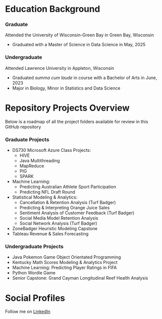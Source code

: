 # Education Background

### Graduate
Attended the University of Wisconsin-Green Bay in Green Bay, Wisconsin
- Graduated with a Master of Science in Data Science in May, 2025

### Undergraduate 
Attended Lawrence University in Appleton, Wisconsin
- Graduated *summa cum laude* in course with a Bachelor of Arts in June, 2023
- Major in Biology, Minor in Statistics and Data Science

# Repository Projects Overview
Below is a roadmap of all the project folders available for review in this GitHub repository

### Graduate Projects
- DS730 Microsoft Azure Class Projects:
  - HIVE
  - Java Multithreading
  - MapReduce
  - PIG
  - SPARK
- Machine Learning:
  - Predicting Australian Athlete Sport Participation
  - Predicting NFL Draft Round
- Statistical Modeling & Analytics:
  - Cancellation & Retention Analysis (Turf Badger)
  - Predicting & Interpreting Orange Juice Sales
  - Sentiment Analysis of Customer Feedback (Turf Badger)
  - Social Media Model Retention Analysis
  - Social Network Analysis (Turf Badger)
- ZoneBadger Heuristic Modeling Capstone
- Tableau Revenue & Sales Forecasting

### Undergraduate Projects
- Java Pokemon Game Object Orientated Programming
- Kentucky Math Scores Modeling & Analytics Project
- Machine Learning: Predicting Player Ratings in FIFA
- Python Wordle Game
- Senior Capstone: Grand Cayman Longitudinal Reef Health Analysis

# Social Profiles
Follow me on [LinkedIn](https://www.linkedin.com/in/adam-bruce-6579b5319)
